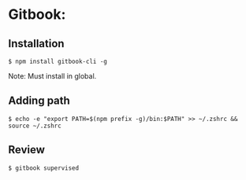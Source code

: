 # Gitbook:

## Installation

```
$ npm install gitbook-cli -g
```

Note: Must install in global.

## Adding path

```
$ echo -e "export PATH=$(npm prefix -g)/bin:$PATH" >> ~/.zshrc && source ~/.zshrc
```

## Review

```
$ gitbook supervised
```
